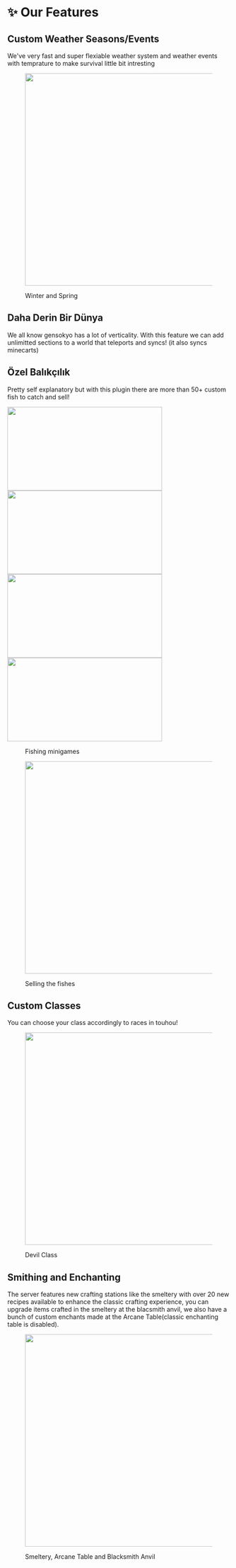 # ✨ **Our Features**

## **Custom Weather Seasons/Events**

We've very fast and super flexiable weather system and weather events with
temprature to make survival little bit intresting

<figure><img src="https://cdn.discordapp.com/attachments/1013892135298273431/1138911333937590372/season.webp" width="720" height="480" alt=""><figcaption><p>Winter and Spring</p></figcaption></figure>

## **Daha Derin Bir Dünya**

We all know gensokyo has a lot of verticality. With this feature we can add
unlimitted sections to a world that teleports and syncs! (it also syncs
minecarts)


## **Özel Balıkçılık**

Pretty self explanatory but with this plugin there are more than 50+ custom fish
to catch and sell!

<img src="https://cdn.discordapp.com/attachments/1013892135298273431/1138927224750358568/fish1_opti2.gif" width="350" height="189" />
<img src="https://cdn.discordapp.com/attachments/1013892135298273431/1138927223672422422/fish2_optimized.gif" width="350" height="189" />
<img src="https://cdn.discordapp.com/attachments/1013892135298273431/1138927223244595400/fish3_optimized.gif" width="350" height="189" />
<img src="https://cdn.discordapp.com/attachments/1013892135298273431/1138927224393834516/lava_fish_opti2.gif" width="350" height="189" />
<figure><figcaption><p>Fishing minigames</p></figcaption></figure>

<figure><img src="https://cdn.discordapp.com/attachments/1013892135298273431/1138927225060733028/sellfish_optimized.gif" width="720" height="480" alt=""><figcaption><p>Selling the fishes</p></figcaption></figure>

## **Custom Classes**

You can choose your class accordingly to races in touhou!

<figure><img src="https://cdn.discordapp.com/attachments/1013892135298273431/1138891923298472027/class.webp" width="720" height="480" alt=""><figcaption><p>Devil Class</p></figcaption></figure>


## **Smithing and Enchanting**

The server features new crafting stations like the smeltery with over 20 new
recipes available to enhance the classic crafting experience, you can upgrade
items crafted in the smeltery at the blacsmith anvil, we also have a bunch of
custom enchants made at the Arcane Table(classic enchanting table is disabled).

<figure><img src="https://cdn.discordapp.com/attachments/1013892135298273431/1138901684861534218/tables.jpg" width="720" height="480" alt=""><figcaption><p>Smeltery, Arcane Table and Blacksmith Anvil</p></figcaption></figure>
